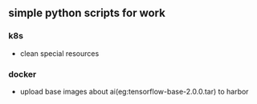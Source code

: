 ## simple python scripts for work

### k8s
* clean special resources

### docker
* upload base images about ai(eg:tensorflow-base-2.0.0.tar) to harbor

